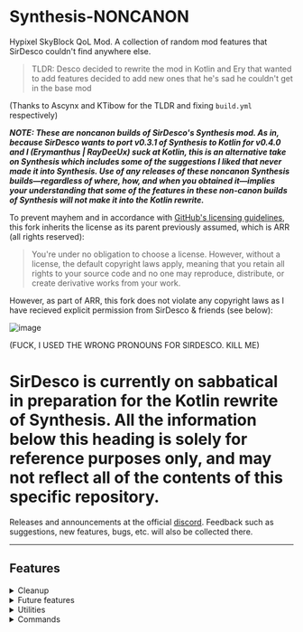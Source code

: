 # Synthesis-NONCANON
Hypixel SkyBlock QoL Mod. A collection of random mod features that SirDesco couldn't find anywhere else.

> TLDR: Desco decided to rewrite the mod in Kotlin and Ery that wanted to add features decided to add new ones that he's sad he couldn't get in the base mod

(Thanks to Ascynx and KTibow for the TLDR and fixing `build.yml` respectively)

***NOTE: These are noncanon builds of SirDesco's Synthesis mod. As in, because SirDesco wants to port v0.3.1 of Synthesis to Kotlin for v0.4.0 and I (Erymanthus | RayDeeUx) suck at Kotlin, this is an alternative take on Synthesis which includes some of the suggestions I liked that never made it into Synthesis. Use of any releases of these noncanon Synthesis builds—regardless of where, how, and when you obtained it—implies your understanding that some of the features in these non-canon builds of Synthesis will not make it into the Kotlin rewrite.***

To prevent mayhem and in accordance with [GitHub's licensing guidelines](https://docs.github.com/en/repositories/managing-your-repositorys-settings-and-features/customizing-your-repository/licensing-a-repository), this fork inherits the license as its parent previously assumed, which is ARR (all rights reserved):

> You're under no obligation to choose a license. However, without a license, the default copyright laws apply, meaning that you retain all rights to your source code and no one may reproduce, distribute, or create derivative works from your work.

However, as part of ARR, this fork does not violate any copyright laws as I have recieved explicit permission from SirDesco & friends (see below):

![image](https://media.discordapp.net/attachments/728977460737081454/989883710381895700/FOR_GITHUB.png)

(FUCK, I USED THE WRONG PRONOUNS FOR SIRDESCO. KILL ME)

# SirDesco is currently on sabbatical in preparation for the Kotlin rewrite of Synthesis. All the information below this heading is solely for reference purposes only, and may not reflect all of the contents of this specific repository.

Releases and announcements at the official [discord](https://discord.gg/vAUuKSwbp6).
Feedback such as suggestions, new features, bugs, etc. will also be collected there.

***

## Features
<details>
    <summary>Cleanup</summary>

### Cleanup
Features that help the game feel more clean.
- Coop cleanup, fully customizable
  - Auction creation messages
  - Auction cancellation messages
  - Auction collection messages
  - Collection tooltips
  - Beacon stat change messages
  - Co-op member traveled to island messages
- Dungeon cleanup, fully customizable
  - Potion effects message
  - Solo dungeon class message
  - Ultimate ability message
  - Blessing stats messages
  - Silverfish messages
  - Wither/Blood key usage messages
  - Watcher messages
    - Doesn't remove the final message
- Lore cleanup, still customizable (0.2.0+)
  - Gear score line
  - HPB stat bonuses
  - Reforge stat bonuses
  - Gemstone stat bonuses
  - Gemstone icons
  - Enchantment descriptions
    - And an option to remove enchantment names
  - Item abilities
  - Full armor set bonuses
  - Soulbound text
  - Obfuscated text from recombobulator
  - Option to not cleanup lore when in the auction house
- Tablist cleanup (0.2.0+)
  - Option to remove tablist header
  - Option to remove the last 2 lines from the tablist footer
- Chat cleanup (0.3.0+)
  - Option to remove old reforge messages when a new one is received
  - 
    
</details>

<details>
    <summary>Future features</summary>

### Future features
Features from future versions of the game. Yes, I don't know to name this one.
- Chunk borders (F3 + G)
- Chat clear (F3 + D) not clearing sent messages, so up and down arrows still work.
</details>

<details>
  <summary>Utilities</summary>

### Utilities
The actual collection of QoL features that doesn't fit any other category.
- Container Chat
  - Allows you to type and chat while inside gui inventories
- Search Mode
  - Allows you to toggle search mode by pressing Ctrl + F with chat open,
    which will only display chat messages that contain what you type.
  - Mode to scroll back to a message when you right click on it while on search mode.
- Backpack Retexturing
- HOTM Perk Level Display
  - Displays perk level as stack size in the HOTM menu.
- Drop chance to drop rate
  - Converts item drop chance to drop rate in the bestiary menu.
- Bestiary glance
  - Displays bestiary level and progress in the bestiary menu.
- Armadillo fix
  - Prevents your screen being blocked when you are inside a block while riding an armadillo pet.
- Wishing compass triangulation
  - Locates where a wishing compass points to. Use one, wait for the particle trail to disappear, move away and use it again.
  - Option to add a waypoint at the location while using [Skytils](https://github.com/Skytils/SkytilsMod/).
- Ancestral Spade triangulation
  - Quite literally the same thing as wishing compass, but with a few changes.
- Wishing compass uses left display
  - Displays a wishing compass' left uses as stack size.
- Visible links
  - Makes clickable links in chat blue and underlined.
- Colorless panes
  - Turns glass panes gray so glass blocks are more visible. Just used for some gemstone mining, really.
- Chat in portal
  - Allows you to type and use chat while inside a nether portal, like the one in dungeon blood room.
  - **Note**: It's possible to make portals not close containers such as player inventory, ender chest and others,
    but won't for now since I don't know if Hypixel would like that.
- Better wither impact perspective (im good with names, 0.2.0+)
  - Toggling perspective while holding a wither impact weapon will skip the front camera.
  - Option to make it global instead of wither impact only (0.3.0+)
- Superpairs IDs (0.2.0+)
  - Gives skyblock item IDs to items inside superpairs, so NEU and SBE can read them for price displays.
  - Additionally, resource packs can also modify those items.
  - This was made 1 minute before realizing [Skytils](https://github.com/Skytils/SkytilsMod/) has a working price display inside superpairs, so no need to use this if you use Skytils.
- Shares
  - Shares are a way to showcase your items to other users using the mod.
  - To show an item, hold it and type "[item]" (configurable) in chat.
  - Option to be able to scroll through the share tooltip while using [ScrollableTooltips](https://github.com/Sk1erLLC/ScrollableTooltips)
  - Option to click a share to copy an embed for discord. Simply copy it and paste it in a channel on discord.
- Bridge messages
  - Formats guild messages sent by a bridge bot.
  - Detects username and message based on message format.
    - Currently, only works with the formats "ign > msg" and "ign: msg".
    - If your bridge bot has another format, let me know.
    - If you don't have a bridge bot, [get one](https://neppy.antonio32a.com/).
  - Customizable bot name.
  - Customizable message format.
  - Working links sent from discord while using the format.
  - Compatible with [Skytils](https://github.com/Skytils/SkytilsMod/)' guild chat tab regardless of format.
- Optifine
  - Allows you to have any optifine user's cape. Only you see this cape!
  - Options to bring back from early SkyBlock:
    - Yeti with trans cape.
    - Terracotta with trans cape.
    - Bonzo with non binary cape.
    - Grinch with candy cane cape.
    - Option to disable all of them, but come on, why would you.
  - Option to disable optifine's santa/witch hat.
- [Patcher](https://github.com/Sk1erLLC/Patcher)
  - Option to fix an issue that would make compact chat not work under very specific circumstance.
    Also when using search mode/container chat in some instances.
  - Option to add custom trusted domains to Patcher's Image Preview.
    - Some image hosts, like [boob.li](https://boob.li/), won't work with [Patcher](https://github.com/Sk1erLLC/Patcher) 's Image Preview, but will when trusted with this feature.
</details>
<details>
  <summary>Commands</summary>

### Commands

The mod only really has one command, /synth, which hosts all other subcommands.
- /synth
  - Aliases: /synthesis, /syn
  - When used without an argument, it opens the config menu.
  - Subcommands:
    - bp
      - Arguments: backpack number, texture name, texture meta.
      - Re textures the backpack in the *backpack number* slot, with the texture *texture name* and *texture meta*
      - For example, if you wanted the first backpack to be a fish, you would just use /synth bp fish. If you wanted a pufferfish instead, you would do /synth bp fish 3.
      - To remove a backpack's texture, don't add any texture name or meta to the command.
    - domains
      - Arguments: "add/remove/list", domain
      - Adds or removes a domain to or from the trusted domain list for [Patcher](https://github.com/Sk1erLLC/Patcher)'s Image Preview.
      - Can also list all the current trusted domains.
</details>
